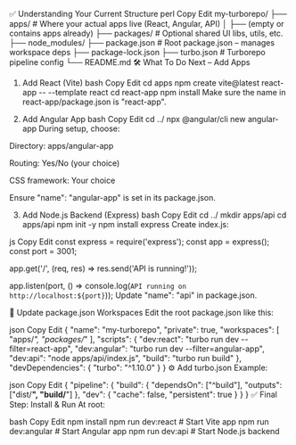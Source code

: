 ✅ Understanding Your Current Structure
perl
Copy
Edit
my-turborepo/
├── apps/                  # Where your actual apps live (React, Angular, API)
│   ├── (empty or contains apps already)
├── packages/              # Optional shared UI libs, utils, etc.
├── node_modules/
├── package.json           # Root package.json – manages workspace deps
├── package-lock.json
├── turbo.json             # Turborepo pipeline config
└── README.md
🛠 What To Do Next – Add Apps
1. Add React (Vite)
bash
Copy
Edit
cd apps
npm create vite@latest react-app -- --template react
cd react-app
npm install
Make sure the name in react-app/package.json is "react-app".

2. Add Angular App
bash
Copy
Edit
cd ../
npx @angular/cli new angular-app
During setup, choose:

Directory: apps/angular-app

Routing: Yes/No (your choice)

CSS framework: Your choice

Ensure "name": "angular-app" is set in its package.json.

3. Add Node.js Backend (Express)
bash
Copy
Edit
cd ../
mkdir apps/api
cd apps/api
npm init -y
npm install express
Create index.js:

js
Copy
Edit
const express = require('express');
const app = express();
const port = 3001;

app.get('/', (req, res) => res.send('API is running!'));

app.listen(port, () => console.log(`API running on http://localhost:${port}`));
Update "name": "api" in package.json.

🧩 Update package.json Workspaces
Edit the root package.json like this:

json
Copy
Edit
{
  "name": "my-turborepo",
  "private": true,
  "workspaces": [
    "apps/*",
    "packages/*"
  ],
  "scripts": {
    "dev:react": "turbo run dev --filter=react-app",
    "dev:angular": "turbo run dev --filter=angular-app",
    "dev:api": "node apps/api/index.js",
    "build": "turbo run build"
  },
  "devDependencies": {
    "turbo": "^1.10.0"
  }
}
⚙️ Add turbo.json
Example:

json
Copy
Edit
{
  "pipeline": {
    "build": {
      "dependsOn": ["^build"],
      "outputs": ["dist/**", "build/**"]
    },
    "dev": {
      "cache": false,
      "persistent": true
    }
  }
}
✅ Final Step: Install & Run
At root:

bash
Copy
Edit
npm install
npm run dev:react     # Start Vite app
npm run dev:angular   # Start Angular app
npm run dev:api       # Start Node.js backend
